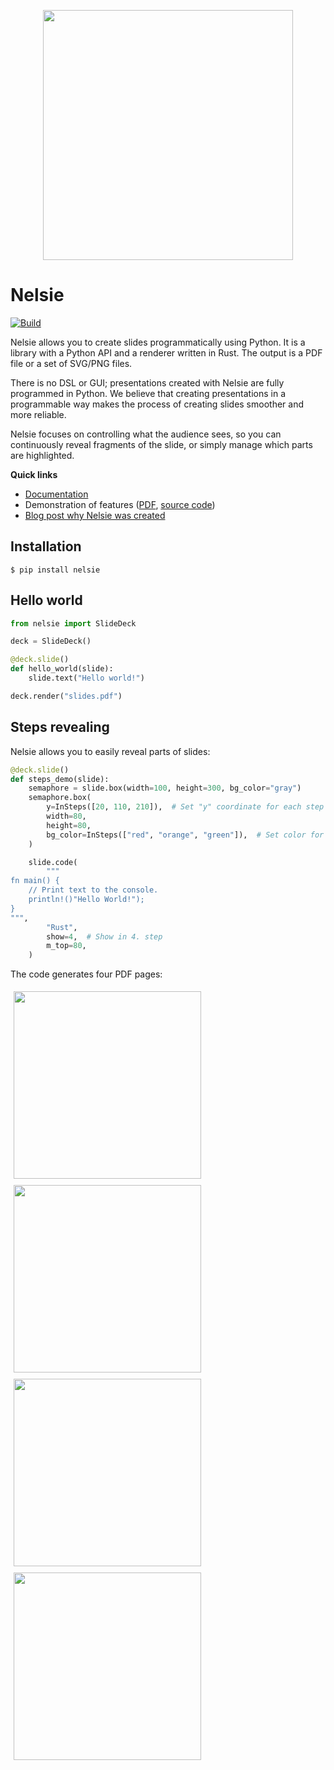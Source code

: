 
<p align="center">
<img src='docs/imgs/nelsie-logo.jpg' width='400'>
</p>

# Nelsie

[![Build](https://github.com/spirali/nelsie/actions/workflows/build.yaml/badge.svg?branch=main)](https://github.com/spirali/nelsie/actions/workflows/build.yaml)

Nelsie allows you to create slides programmatically using Python. It is a library
with a Python API and a renderer written in Rust.
The output is a PDF file or a set of SVG/PNG files.

There is no DSL or GUI; presentations created with Nelsie are fully programmed in Python.
We believe that creating presentations in a programmable way
makes the process of creating slides smoother and more reliable.

Nelsie focuses on controlling what the audience sees, so you can continuously reveal fragments of the slide,
or simply manage which parts are highlighted.


**Quick links**

- [Documentation](https://spirali.github.io/nelsie/)
- Demonstration of features ([PDF](https://spirali.github.io/nelsie/pdf/bigdemo.pdf), [source code](examples/bigdemo/bigdemo.py))
- [Blog post why Nelsie was created](https://spirali.github.io/blog/nelsie/)


## Installation

```commandline
$ pip install nelsie
```


## Hello world

```python
from nelsie import SlideDeck

deck = SlideDeck()

@deck.slide()
def hello_world(slide):
    slide.text("Hello world!")

deck.render("slides.pdf")
```

## Steps revealing

Nelsie allows you to easily reveal parts of slides:

```python
@deck.slide()
def steps_demo(slide):
    semaphore = slide.box(width=100, height=300, bg_color="gray")
    semaphore.box(
        y=InSteps([20, 110, 210]),  # Set "y" coordinate for each step
        width=80,
        height=80,
        bg_color=InSteps(["red", "orange", "green"]),  # Set color for each step
    )

    slide.code(
        """
fn main() {
    // Print text to the console.
    println!()"Hello World!");
}
""",
        "Rust",
        show=4,  # Show in 4. step
        m_top=80,
    )
```

The code generates four  PDF pages:

<p float="left">
  <kbd><img src="docs/imgs/steps/0-1.png" width="300" style="margin: 5px"/></kbd>
  <kbd><img src="docs/imgs/steps/0-2.png" width="300" style="margin: 5px"/></kbd>
  <kbd><img src="docs/imgs/steps/0-3.png" width="300" style="margin: 5px"/></kbd>
  <kbd><img src="docs/imgs/steps/0-4.png" width="300" style="margin: 5px"/></kbd>
</p>
